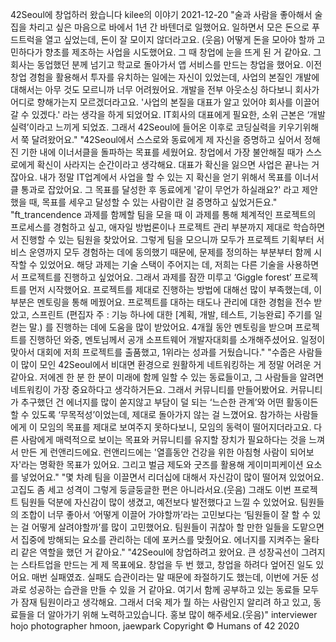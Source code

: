 42Seoul에 창업하러 왔습니다
kilee의 이야기
2021-12-20
"술과 사람을 좋아해서 술집을 차리고 싶은 마음으로 바에서 1년 간 바텐더로 일했어요. 일하면서 모은 돈으로 푸드트럭을 열고 싶었는데, 돈이 잘 모이지 않더라고요. (웃음) 어떻게 돈을 모아야 할까 고민하다가 향초를 제조하는 사업을 시도했어요. 그 때 창업에 눈을 뜨게 된 거 같아요. 그 회사는 동업했던 분께 넘기고 학교로 돌아가서 앱 서비스를 만드는 창업을 했어요. 이전 창업 경험을 활용해서 투자를 유치하는 일에는 자신이 있었는데, 사업의 본질인 개발에 대해서는 아무 것도 모르니까 너무 어려웠어요. 개발을 전부 아웃소싱 하다보니 회사가 어디로 향해가는지 모르겠더라고요. '사업의 본질을 대표가 알고 있어야 회사를 이끌어갈 수 있겠다.' 라는 생각을 하게 되었어요. IT회사의 대표에게 필요한, 소위 근본은 ‘개발 실력’이라고 느끼게 되었죠. 그래서 42Seoul에 들어온 이후로 코딩실력을 키우기위해서 쭉 달려왔어요."
"42Seoul에서 스스로와 동료에게 제 자신을 증명하고 싶어서 정해진 기한 내에 이너서클을 돌파하는 목표를 세웠어요. 창업에서 가장 불안해질 때가 스스로에게 확신이 사라지는 순간이라고 생각해요. 대표가 확신을 잃으면 사업은 끝나는 거잖아요. 내가 정말 IT업계에서 사업을 할 수 있는 지 확신을 얻기 위해서 목표를 이너서클 통과로 잡았어요. 그 목표를 달성한 후 동료에게 '같이 무언가 하실래요?' 라고 제안했을 때, 목표를 세우고 달성할 수 있는 사람이란 걸 증명하고 싶었거든요."
"ft_trancendence 과제를 함께할 팀을 모을 때 이 과제를 통해 체계적인 프로젝트의 프로세스를 경험하고 싶고, 애자일 방법론이나 프로젝트 관리 부분까지 제대로 학습하면서 진행할 수 있는 팀원을 찾았어요. 그렇게 팀을 모으니까 모두가 프로젝트 기획부터 서비스 운영까지 모두 경험하는 데에 동의했기 때문에, 문제를 정의하는 부분부터 함께 시작할 수 있었어요. 해당 과제는 기술 스택이 주어지는 데, 저희는 다른 기술을 사용하면서 프로젝트를 진행하고 싶었어요. 그래서 과제를 잠깐 미루고 ‘Giggle forest’ 프로젝트를 먼저 시작했어요. 프로젝트를 제대로 진행하는 방법에 대해선 많이 부족했는데, 이 부분은 멘토링을 통해 메꿨어요. 프로젝트를 대하는 태도나 관리에 대한 경험을 전수 받았고, 스프린트 (편집자 주 : 기능 하나에 대한 [계획, 개발, 테스트, 기능완료] 주기를 일컫는 말.) 를 진행하는 데에 도움을 많이 받았어요. 4개월 동안 멘토링을 받으며 프로젝트를 진행하던 와중, 멘토님께서 공개 소프트웨어 개발자대회를 소개해주셨어요. 일정이 맞아서 대회에 저희 프로젝트를 출품했고, 1위라는 성과를 거뒀습니다."
"수줍은 사람들이 많이 모인 42Seoul에서 비대면 환경으로 원활하게 네트워킹하는 게 정말 어려운 거 같아요. 저에겐 한 분 한 분이 미래에 함께 일할 수 있는 동료들이고, 그 사람들을 알려면 네트워킹이 가장 중요하다고 생각하거든요. 그래서 커뮤니티를 만들어봤어요. 커뮤니티가 추구했던 건 에너지를 많이 쏟지않고 부담이 덜 되는 ‘느슨한 관계’와 어떤 활동이든 할 수 있도록 ‘무목적성’이었는데, 제대로 돌아가지 않는 걸 느꼈어요. 참가하는 사람들에게 이 모임의 목표를 제대로 보여주지 못하다보니, 모임의 동력이 떨어지더라고요. 다른 사람에게 매력적으로 보이는 목표와 커뮤니티를 유지할 장치가 필요하다는 것을 느껴서 만든 게 런앤리드에요. 런앤리드에는 '열흘동안 건강을 위한 아침형 사람이 되어보자'라는 명확한 목표가 있어요. 그리고 벌금 제도와 굿즈를 활용해 게이미피케이션 요소를 넣었어요."
"몇 차례 팀을 이끌면서 리더십에 대해서 자신감이 많이 떨어져 있었어요. 고집도 좀 세고 성격이 그렇게 둥글둥글한 편은 아니라서요.(웃음) 그래도 이번 프로젝트 팀원들 덕분에 자신감이 많이 생겼고, 예전보다 발전했다고 느낄 수 있었어요. 팀원들의 조합이 너무 좋아서 ‘어떻게 이끌어 가야할까’라는 고민보다는 ‘팀원들이 잘 할 수 있는 걸 어떻게 살려야할까’를 많이 고민했어요. 팀원들이 귀찮아 할 만한 일들을 도맡으면서 집중에 방해되는 요소를 관리하는 데에 포커스를 맞췄어요. 에너지를 지켜주는 울타리 같은 역할을 했던 거 같아요."
"42Seoul에 창업하려고 왔어요. 큰 성장곡선이 그려지는 스타트업을 만드는 게 제 목표에요. 창업을 두 번 했고, 창업을 하려다 엎어진 일도 있어요. 매번 실패였죠. 실패도 습관이라는 말 때문에 좌절하기도 했는데, 이번에 거둔 성과로 성공하는 습관을 만들 수 있을 거 같아요. 여기서 함께 공부하고 있는 동료들 모두가 잠재 팀원이라고 생각해요. 그래서 더욱 제가 뭘 하는 사람인지 알리려 하고 있고, 동료들을 더 알아가기 위해 노력하고있습니다. 홍보 많이 해주세요.(웃음)"
interviewer hojo
photographer hmoon, jaewpark
Copyright © Humans of 42 2020
